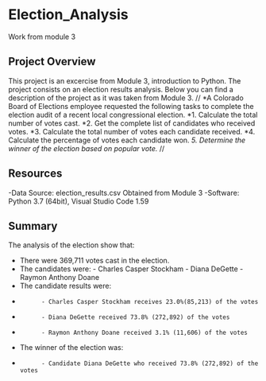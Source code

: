 # Election_Analysis
Work from module 3 
## Project Overview
This project is an excercise from Module 3, introduction to Python. The project consists on an election results analysis. 
Below you can find a description of the project as it was taken from Module 3.
//
*A Colorado Board of Elections employee requested the following tasks to complete the election audit of a recent local congressional election. 
*1. Calculate the total number of votes cast.
*2. Get the complete list of candidates who received votes.
*3. Calculate the total number of votes each candidate received.
*4. Calculate the percentage of votes each candidate won.
*5. Determine the winner of the election based on popular vote.*
//

## Resources
-Data Source: election_results.csv Obtained from Module 3
-Software: Python 3.7 (64bit), Visual Studio Code 1.59

## Summary
The analysis of the election show that:
- There were 369,711 votes cast in the election.
- The candidates were:
            - Charles Casper Stockham
            - Diana DeGette
            - Raymon Anthony Doane
- The candidate results were:
-           - Charles Casper Stockham receives 23.0%(85,213) of the votes
-           - Diana DeGette received 73.8% (272,892) of the votes
-           - Raymon Anthony Doane received 3.1% (11,606) of the votes
- The winner of the election was:
-           - Candidate Diana DeGette who received 73.8% (272,892) of the votes



